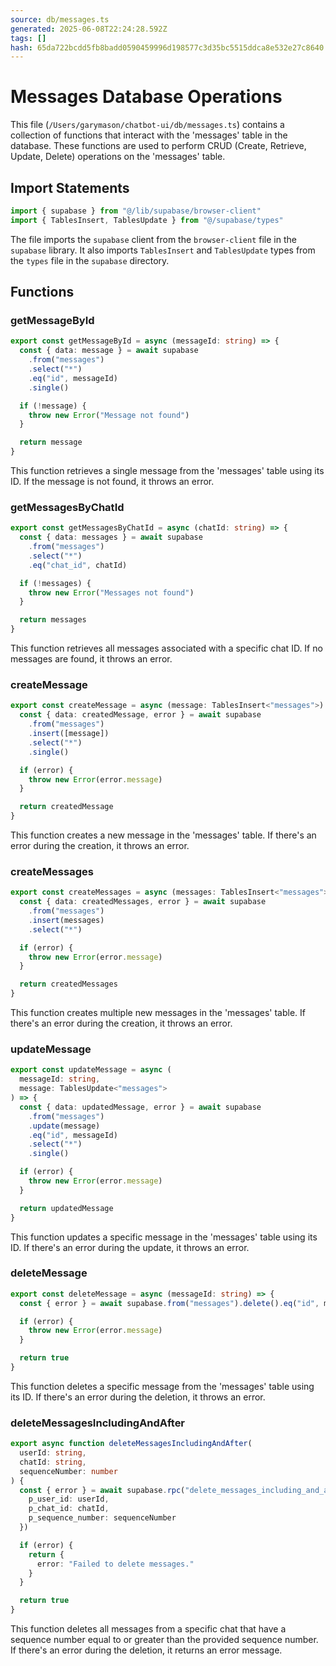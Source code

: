 ```yaml
---
source: db/messages.ts
generated: 2025-06-08T22:24:28.592Z
tags: []
hash: 65da722bcdd5fb8badd0590459996d198577c3d35bc5515ddca8e532e27c8640
---
```


# Messages Database Operations

This file (`/Users/garymason/chatbot-ui/db/messages.ts`) contains a collection of functions that interact with the 'messages' table in the database. These functions are used to perform CRUD (Create, Retrieve, Update, Delete) operations on the 'messages' table.

## Import Statements

```ts
import { supabase } from "@/lib/supabase/browser-client"
import { TablesInsert, TablesUpdate } from "@/supabase/types"
```

The file imports the `supabase` client from the `browser-client` file in the `supabase` library. It also imports `TablesInsert` and `TablesUpdate` types from the `types` file in the `supabase` directory.

## Functions

### getMessageById

```ts
export const getMessageById = async (messageId: string) => {
  const { data: message } = await supabase
    .from("messages")
    .select("*")
    .eq("id", messageId)
    .single()

  if (!message) {
    throw new Error("Message not found")
  }

  return message
}
```

This function retrieves a single message from the 'messages' table using its ID. If the message is not found, it throws an error.

### getMessagesByChatId

```ts
export const getMessagesByChatId = async (chatId: string) => {
  const { data: messages } = await supabase
    .from("messages")
    .select("*")
    .eq("chat_id", chatId)

  if (!messages) {
    throw new Error("Messages not found")
  }

  return messages
}
```

This function retrieves all messages associated with a specific chat ID. If no messages are found, it throws an error.

### createMessage

```ts
export const createMessage = async (message: TablesInsert<"messages">) => {
  const { data: createdMessage, error } = await supabase
    .from("messages")
    .insert([message])
    .select("*")
    .single()

  if (error) {
    throw new Error(error.message)
  }

  return createdMessage
}
```

This function creates a new message in the 'messages' table. If there's an error during the creation, it throws an error.

### createMessages

```ts
export const createMessages = async (messages: TablesInsert<"messages">[]) => {
  const { data: createdMessages, error } = await supabase
    .from("messages")
    .insert(messages)
    .select("*")

  if (error) {
    throw new Error(error.message)
  }

  return createdMessages
}
```

This function creates multiple new messages in the 'messages' table. If there's an error during the creation, it throws an error.

### updateMessage

```ts
export const updateMessage = async (
  messageId: string,
  message: TablesUpdate<"messages">
) => {
  const { data: updatedMessage, error } = await supabase
    .from("messages")
    .update(message)
    .eq("id", messageId)
    .select("*")
    .single()

  if (error) {
    throw new Error(error.message)
  }

  return updatedMessage
}
```

This function updates a specific message in the 'messages' table using its ID. If there's an error during the update, it throws an error.

### deleteMessage

```ts
export const deleteMessage = async (messageId: string) => {
  const { error } = await supabase.from("messages").delete().eq("id", messageId)

  if (error) {
    throw new Error(error.message)
  }

  return true
}
```

This function deletes a specific message from the 'messages' table using its ID. If there's an error during the deletion, it throws an error.

### deleteMessagesIncludingAndAfter

```ts
export async function deleteMessagesIncludingAndAfter(
  userId: string,
  chatId: string,
  sequenceNumber: number
) {
  const { error } = await supabase.rpc("delete_messages_including_and_after", {
    p_user_id: userId,
    p_chat_id: chatId,
    p_sequence_number: sequenceNumber
  })

  if (error) {
    return {
      error: "Failed to delete messages."
    }
  }

  return true
}
```

This function deletes all messages from a specific chat that have a sequence number equal to or greater than the provided sequence number. If there's an error during the deletion, it returns an error message.